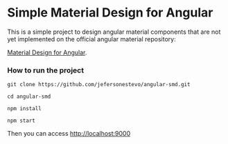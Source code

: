 # Simple Material Design for Angular

This is a simple project to design angular material components that are not yet implemented on the official angular material repository:

[Material Design for Angular](https://github.com/angular/material2).


### How to run the project
`git clone https://github.com/jefersonestevo/angular-smd.git`

`cd angular-smd`

`npm install`

`npm start`

Then you can access [http://localhost:9000](http://localhost:9000)